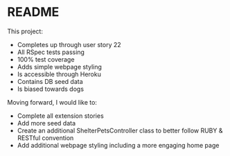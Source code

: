 # README

This project:
- Completes up through user story 22
- All RSpec tests passing
- 100% test coverage
- Adds simple webpage styling
- Is accessible through Heroku
- Contains DB seed data
- Is biased towards dogs

Moving forward, I would like to:
- Complete all extension stories
- Add more seed data 
- Create an additional ShelterPetsController class to better follow RUBY & RESTful convention
- Add additional webpage styling including a more engaging home page
